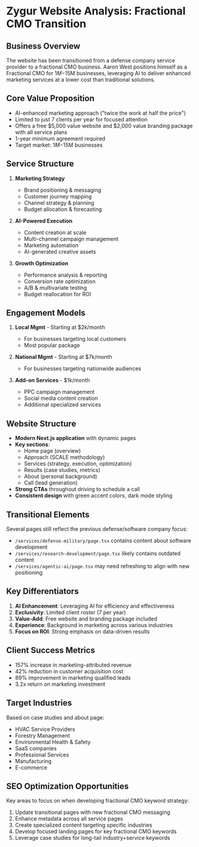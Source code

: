 # Zygur Website Analysis: Fractional CMO Transition

## Business Overview
The website has been transitioned from a defense company service provider to a fractional CMO business. Aaron West positions himself as a Fractional CMO for $1M-$15M businesses, leveraging AI to deliver enhanced marketing services at a lower cost than traditional solutions.

## Core Value Proposition
- AI-enhanced marketing approach ("twice the work at half the price")
- Limited to just 7 clients per year for focused attention
- Offers a free $5,000 value website and $2,000 value branding package with all service plans
- 1-year minimum agreement required
- Target market: $1M-$15M businesses

## Service Structure
1. **Marketing Strategy**
   - Brand positioning & messaging
   - Customer journey mapping
   - Channel strategy & planning
   - Budget allocation & forecasting

2. **AI-Powered Execution**
   - Content creation at scale
   - Multi-channel campaign management
   - Marketing automation
   - AI-generated creative assets

3. **Growth Optimization**
   - Performance analysis & reporting
   - Conversion rate optimization
   - A/B & multivariate testing
   - Budget reallocation for ROI

## Engagement Models
1. **Local Mgmt** - Starting at $2k/month
   - For businesses targeting local customers
   - Most popular package

2. **National Mgmt** - Starting at $7k/month
   - For businesses targeting nationwide audiences

3. **Add-on Services** - $1k/month
   - PPC campaign management
   - Social media content creation
   - Additional specialized services

## Website Structure
- **Modern Next.js application** with dynamic pages
- **Key sections**:
  - Home page (overview)
  - Approach (SCALE methodology)
  - Services (strategy, execution, optimization)
  - Results (case studies, metrics)
  - About (personal background)
  - Call (lead generation)
- **Strong CTAs** throughout driving to schedule a call
- **Consistent design** with green accent colors, dark mode styling

## Transitional Elements
Several pages still reflect the previous defense/software company focus:
- `/services/defense-military/page.tsx` contains content about software development
- `/services/research-development/page.tsx` likely contains outdated content
- `/services/agentic-ai/page.tsx` may need refreshing to align with new positioning

## Key Differentiators
1. **AI Enhancement**: Leveraging AI for efficiency and effectiveness
2. **Exclusivity**: Limited client roster (7 per year)
3. **Value-Add**: Free website and branding package included
4. **Experience**: Background in marketing across various industries
5. **Focus on ROI**: Strong emphasis on data-driven results

## Client Success Metrics
- 157% increase in marketing-attributed revenue
- 42% reduction in customer acquisition cost
- 89% improvement in marketing qualified leads
- 3.2x return on marketing investment

## Target Industries
Based on case studies and about page:
- HVAC Service Providers
- Forestry Management
- Environmental Health & Safety
- SaaS companies
- Professional Services
- Manufacturing
- E-commerce

## SEO Optimization Opportunities
Key areas to focus on when developing fractional CMO keyword strategy:
1. Update transitional pages with new fractional CMO messaging
2. Enhance metadata across all service pages
3. Create specialized content targeting specific industries
4. Develop focused landing pages for key fractional CMO keywords
5. Leverage case studies for long-tail industry+service keywords
